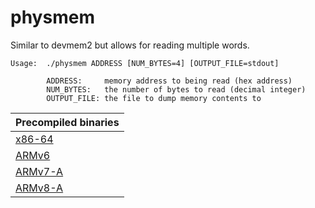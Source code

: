 # physmem

Similar to devmem2 but allows for reading multiple words.

```
Usage:  ./physmem ADDRESS [NUM_BYTES=4] [OUTPUT_FILE=stdout]

		ADDRESS:     memory address to being read (hex address)
		NUM_BYTES:   the number of bytes to read (decimal integer)
		OUTPUT_FILE: the file to dump memory contents to
```

| Precompiled binaries         |
|------------------------------|
| [x86-64](bin/physmem-x86_64) |
| [ARMv6](bin/physmem-arm6)    |
| [ARMv7-A](bin/physmem-arm7)  |
| [ARMv8-A](bin/physmem-arm8)  |

